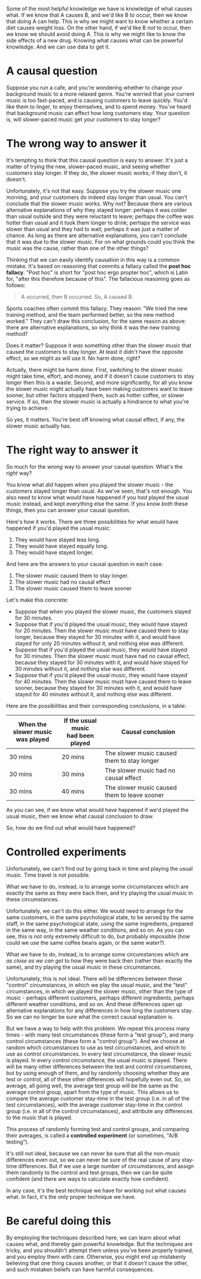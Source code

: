 Some of the most helpful knowledge we have is knowledge of what causes what. If we know that A causes B, and we'd like B to occur, then we know that doing A can help. This is why we might want to know whether a certain diet causes weight loss. On the other hand, if we'd like B *not* to occur, then we know we should avoid doing A. This is why we might like to know the side effects of a new drug. Knowing what causes what can be powerful knowledge. And we can use data to get it.

# A causal question

Suppose you run a cafe, and you're wondering whether to change your background music to a more relaxed genre. You're worried that your current music is too fast-paced, and is causing customers to leave quickly. You'd like them to linger, to enjoy themselves, and to spend money. You've heard that background music can effect how long customers stay. Your question is, will slower-paced music get your customers to stay longer?

# The wrong way to answer it

It's tempting to think that this causal question is easy to answer. It's just a matter of trying the new, slower-paced music, and seeing whether customers stay longer. If they do, the slower music works; if they don't, it doesn't.

Unfortunately, it's not that easy. Suppose you try the slower music one morning, and your customers do indeed stay longer than usual. You can't conclude that the slower music works. Why not? Because there are various alternative explanations of why they stayed longer: perhaps it was colder than usual outside and they were reluctant to leave; perhaps the coffee was hotter than usual and it took them longer to drink; perhaps the service was slower than usual and they had to wait; perhaps it was just a matter of chance. As long as there are alternative explanations, you can't conclude that it was due to the slower music. For on what grounds could you think the music was the cause, rather than one of the other things?

Thinking that we can easily identify causation in this way is a common mistake. It's based on reasoning that commits a fallacy called the **post hoc fallacy**. "Post hoc" is short for "post hoc ergo propter hoc", which is Latin for, "after this therefore because of this". The fallacious reasoning goes as follows:

> A occurred, then B occurred. So, A caused B.

Sports coaches often commit this fallacy. They reason: "We tried the new training method, and the team performed better, so the new method worked." They can't draw this conclusion, for the same reason as above: there are alternative explanations, so why think it was the new training method?  

Does it matter? Suppose it *was* something other than the slower music that caused the customers to stay longer. At least it didn't have the opposite effect, so we might as will use it. No harm done, right?

Actually, there might be harm done. First, switching to the slower music might take time, effort, and money, and if it doesn't cause customers to stay longer then this is a waste. Second, and more significantly, for all you know the slower music might actually have been making customers want to leave sooner, but other factors stopped them, such as hotter coffee, or slower service. If so, then the slower music is actually a hindrance to what you're trying to achieve.

So yes, it matters. You're best off knowing what causal effect, if any, the slower music actually has.

# The right way to answer it

So much for the *wrong* way to answer your causal question. What's the *right* way?

You know what *did* happen when you played the slower music - the customers stayed longer than usual. As we've seen, that's not enough. You also need to know what *would* have happened if you *had* played the usual music instead, and kept everything else the same. If you know *both* these things, then you can answer your causal question.

Here's how it works. There are three possibilities for what would have happened if you'd played the usual music:

1. They would have stayed less long.
1. They would have stayed equally long.
1. They would have stayed longer.

And here are the answers to your causal question in each case:

1. The slower music caused them to stay longer.
1. The slower music had no causal effect
1. The slower music caused them to leave sooner

Let's make this concrete:

- Suppose that when you played the slower music, the customers stayed for 30 minutes.
- Suppose that if you'd played the usual music, they would have stayed for 20 minutes. Then the slower music must have caused them to stay longer, because they stayed for 30 minutes with it, and would have stayed for only 20 minutes without it, and nothing else was different.
- Suppose that if you'd played the usual music, they would have stayed for 30 minutes. Then the slower music must have had no causal effect, because they stayed for 30 minutes with it, and would have stayed for 30 minutes without it, and nothing else was different.
- Suppose that if you'd played the usual music, they would have stayed for 40 minutes. Then the slower music must have caused them to leave sooner, because they stayed for 30 minutes with it, and would have stayed for 40 minutes without it, and nothing else was different.

Here are the possibilities and their corresponding conclusions, in a table:

|When the slower music<br>was played|If the usual music<br>had been played|Causal conclusion|
|-------------------|------------------|----------|
|30 mins|20 mins|The slower music caused them to stay longer|
|30 mins|30 mins|The slower music had no causal effect|
|30 mins|40 mins|The slower music caused them to leave sooner|

As you can see, if we know what would have happened if we'd played the usual music, then we know what causal conclusion to draw. 

So, how do we find out what would have happened?

# Controlled experiments

Unfortunately, we can't find out by going back in time and playing the usual music. Time travel is not possible.

What we have to do, instead, is to arrange some circumstances which are exactly the same as they were back then, and try playing the usual music in these circumstances.

Unfortunately, we can't do this either. We would need to arrange for the same customers, in the same psychological state, to be served by the same staff, in the same psychological state, using the same ingredients, prepared in the same way, in the same weather conditions, and so on. As you can see, this is not only extremely difficult to do, but probably impossible (how could we use the same coffee beans again, or the same water?).

What we have to do, instead, is to arrange some circumstances which are *as close as we can get* to how they were back then (rather than exactly the same), and try playing the usual music in these circumstances.

Unfortunately, this is not ideal. There will be differences between these "control" circumstances, in which we play the usual music, and the "test" circumstances, in which we played the slower music, other than the type of music - perhaps different customers, perhaps different ingredients, perhaps different weather conditions, and so on. And these differences open up alternative explanations for any differences in how long the customers stay. So we can no longer be sure what the correct causal explanation is.

But we have a way to help with this problem. We repeat this process many times - with many test circumstances (these form a "test group"), and many control circumstances (these form a "control group"). And we choose at random which circumstances to use as test circumstances, and which to use as control circumstances. In every test circumstance, the slower music is played. In every control circumstance, the usual music is played. There will be many other differences between the test and control circumstances, but by using enough of them, and by randomly choosing whether they are test or control, all of these other differences will hopefully even out. So, on average, all going well, the average test group will be the same as the average control group, apart from the type of music. This allows us to compare the average customer stay-time in the test group (i.e. in all of the test circumstances), with the average customer stay-time in the control group (i.e. in all of the control circumstances), and attribute any differences to the music that is played.

This process of randomly forming test and control groups, and comparing their averages, is called a **controlled experiment** (or sometimes, "A/B testing").

It's still not ideal, because we can never be sure that all the non-music differences even out, so we can never be sure of the real cause of any stay-time differences. But if we use a large number of circumstances, and assign them randomly to the control and test groups, then we can be quite confident (and there are ways to calculate exactly how confident).

In any case, it's the best technique we have for working out what causes what. In fact, it's the only proper technique we have.

# Be careful doing this

By employing the techniques described here, we can learn about what causes what, and thereby gain powerful knowledge. But the techniques are tricky, and you shouldn't attempt them unless you've been properly trained, and you employ them with care. Otherwise, you might end up mistakenly believing that one thing causes another, or that it *doesn't* cause the other, and such mistaken beliefs can have harmful consequences.